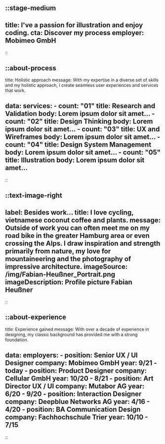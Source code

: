 
::stage-medium
---
title: I've a passion for illustration and enjoy coding.
cta: Discover my process
employer: Mobimeo GmbH
---
<!-- I've a passion for illustration and enjoy writing code. -->
::

::about-process
---
title: Holistic approach
message: With my expertise in a diverse set of skills and my holistic approach, I create seamless user experiences and services that work. 

data:
    services:
      - count: "01"
        title: Research and Validation
        body: Lorem ipsum dolor sit amet…
      - count: "02"
        title: Design Thinking
        body: Lorem ipsum dolor sit amet…
      - count: "03"
        title: UX and Wireframes
        body: Lorem ipsum dolor sit amet…
      - count: "04"
        title: Design System Management
        body: Lorem ipsum dolor sit amet…
      - count: "05"
        title: Illustration
        body: Lorem ipsum dolor sit amet…     
---
::


::text-image-right
---
label: Besides work…
title: I love cycling, vietnamese coconut coffee and plants.
message: Outside of work you can often meet me on my road bike in the greater Hamburg area or even crossing the Alps. I draw inspiration and strength primarily from nature, my love for mountaineering and the photography of impressive architecture. 
imageSource: /img/Fabian-Heußner_Portrait.png
imageDescription: Profile picture Fabian Heußner
---
::


::about-experience
---
title: Experience gained
message: With over a decade of experience in designing, my classic background has provided me with a strong foundation.

data:
    employers:
      - position: Senior UX / UI Designer
        company: Mobimeo GmbH
        year: 9/21 - today
      - position: Product Designer
        company: Cellular GmbH
        year: 10/20 - 8/21
      - position: Art Director UX / UI
        company: Mutabor AG
        year: 6/20 - 9/20
      - position: Interaction Designer
        company: Deepblue Networks AG
        year: 4/16 - 4/20
      - position: BA Communication Design
        company: Fachhochschule Trier
        year: 10/10 - 7/15
---
::

